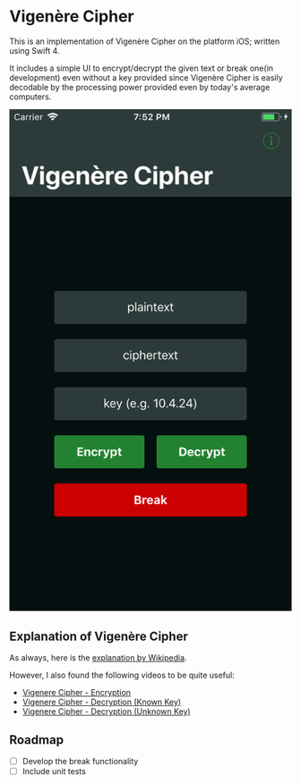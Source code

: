 # Vigenère Cipher
This is an implementation of Vigenère Cipher on the platform iOS; written using Swift 4.

It includes a simple UI to encrypt/decrypt the given text or break one(in development) even without a key provided since Vigenère Cipher is easily decodable by the processing power provided even by today's average computers.

![Vigenère Cipher Screenshot](VigenereCipherScreenshot.png)

## Explanation of Vigenère Cipher
As always, here is the [explanation by Wikipedia](https://en.wikipedia.org/wiki/Vigenère_cipher).

However, I also found the following videos to be quite useful:
- [Vigenere Cipher - Encryption](https://www.youtube.com/watch?v=izFivfLjD5E&t=216s)
- [Vigenere Cipher - Decryption (Known Key)](https://www.youtube.com/watch?v=oHcJ4QLiiP8)
- [Vigenere Cipher - Decryption (Unknown Key)](https://www.youtube.com/watch?v=LaWp_Kq0cKs)

## Roadmap
- [ ] Develop the break functionality
- [ ] Include unit tests
